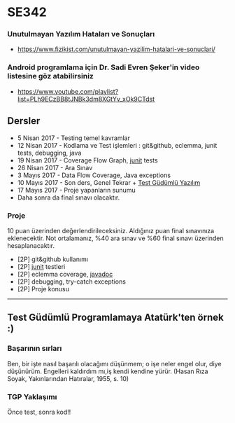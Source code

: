 # SE342

### Unutulmayan Yazılım Hataları ve Sonuçları
  * https://www.fizikist.com/unutulmayan-yazilim-hatalari-ve-sonuclari/


### Android programlama için Dr. Sadi Evren Şeker'in video listesine göz atabilirsiniz
 * https://www.youtube.com/playlist?list=PLh9ECzBB8tJNBk3dm8XGtYv_xOk9CTdst
 
 
## Dersler
 * 5 Nisan 2017 - Testing temel kavramlar
 * 12 Nisan 2017 - Kodlama ve Test işlemleri : git&github, eclemma, junit tests, debugging, java 
 * 19 Nisan 2017 - Coverage Flow Graph, [junit](http://www.vogella.com/tutorials/JUnit/article.html) tests
 * 26 Nisan 2017 - Ara Sınav
 * 3 Mayıs 2017 - Data Flow Coverage, Java exceptions
 * 10 Mayıs 2017 - Son ders, Genel Tekrar + [Test Güdümlü Yazılım](http://www.kurumsaljava.com/2008/11/26/test-gudumlu-yazilim-test-driven-development-tdd/)
 * 17 Mayıs 2017 - Proje yapanların sunumu
 * Daha sonra da final sınavı olacaktır.
 
### Proje
10 puan üzerinden değerlendirileceksiniz. Aldığınız puan final sınavınıza eklenecektir. Not ortalamanız, %40 ara sınav ve %60 final sınavı üzerinden hesaplanacaktır.

 - [2P] git&github kullanımı
 - [2P] [junit](http://www.vogella.com/tutorials/JUnit/article.html) testleri
 - [2P] eclemma coverage, [javadoc](http://blog.burakkutbay.com/javadoc-nedir-kullanimi.html/)
 - [2P] debugging, try-catch exceptions
 - [2P] Proje konusu
 
 
 
 <hr>
 
## Test Güdümlü Programlamaya Atatürk'ten örnek :)

### Başarının sırları 
Ben, bir işte nasıl başarılı olacağımı düşünmem; o işe neler engel olur, diye düşünürüm. Engelleri kaldırdım mı,iş kendi kendine yürür.
(Hasan Rıza Soyak, Yakınlarından Hatıralar, 1955, s. 10)

### TGP Yaklaşımı
Önce test, sonra kod!!
 
